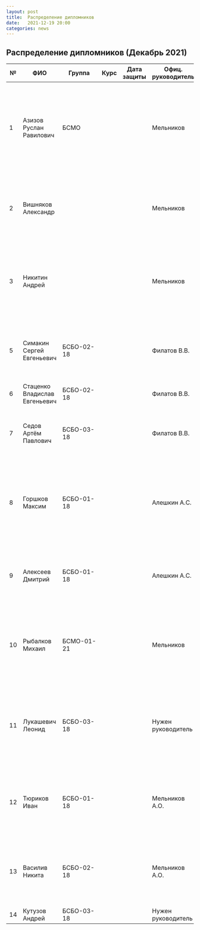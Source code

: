 ```yaml
---
layout: post
title:  Распределение дипломников
date:   2021-12-19 20:00
categories: news
---
```

## Распределение дипломников (Декабрь 2021)

| №    | ФИО                          | Группа        | Курс |Дата защиты| Офиц. руководитель  | Тема                                                                                                                                                                  |
| -----| ---------------------------- | ------------- | ---- | --------- | ------------------- | --------------------------------------------------------------------------------------------------------------------------------------------------------------------- |
| 1    |Азизов Руслан Равилович       | БСМО          |      |           |Мельников            | Исследование и разработка программно-математических средств для определения индивидуальных классификационных признаков в сигналах нейрокомпьютерных интерфейсов.      |
| 2    |Вишняков Александр            |               |      |           |Мельников            | Разработка программно-математических средств для распознавания многоэтапных движений на основе сигналов электромиографии. |
| 3    |Никитин Андрей                |               |      |           |Мельников            | Разработка программно-математических средств для обнаружения вторжения в системы управления на основе биотехнических интерфейсов. |
| 5    |Симакин Сергей Евгеньевич     | БСБО-02-18    |      |           |Филатов В.В.         | Разработка программно-математических средств для аутентификации пользователя с помощью сигнала ЭМГ. |
| 6    |Стаценко Владислав Евгеньевич | БСБО-02-18    |      |           |Филатов В.В.         | Идентификация пользователя по сигналу ЭМГ. |
| 7    |Седов Артём Павлович          | БСБО-03-18    |      |           |Филатов В.В.         | Разработка программных средств для распределенной системы сбора биотехнических сигналов. |
| 8    |Горшков Максим                | БСБО-01-18    |      |           |Алешкин А.С.         | Разработка программно-математических средств для генерации текстур с заданными признаками на основе параметрического объединения шаблонов. |
| 9    |Алексеев Дмитрий              | БСБО-01-18    |      |           |Алешкин А.С.         | Разработка человеко-машинного интерфейса для систем виртуальной реальности на основе сигналов электромиографии. |   
| 10   |Рыбалков Михаил               | БСМО-01-21    |      |           |Мельников            | Разработка программно-математических средств для взаимодействия с объектами дополненной реальности на основе сигналов электромиографии. |
| 11   |Лукашевич Леонид              | БСБО-03-18    |      |           |Нужен руководитель   | Разработка безопасного программного обеспечения устройств под управлением iOS для организации личного пространства и составления расписания. |
| 12   |Тюриков Иван                  | БСБО-01-18    |      |           |Мельников А.О.       | Разработка программно-математических средств для распознавания сигналов ЭМГ с парных симметричных мышц.|
| 13   |Василив Никита                | БСБО-02-18    |      |           |Мельников А.О.       | Разработка программно-математических средств для верификации пользователя с помощью подписи на основе сигнала ЭМГ. |
| 14   |Кутузов Андрей                | БСБО-03-18    |      |           |Нужен руководитель   | |
